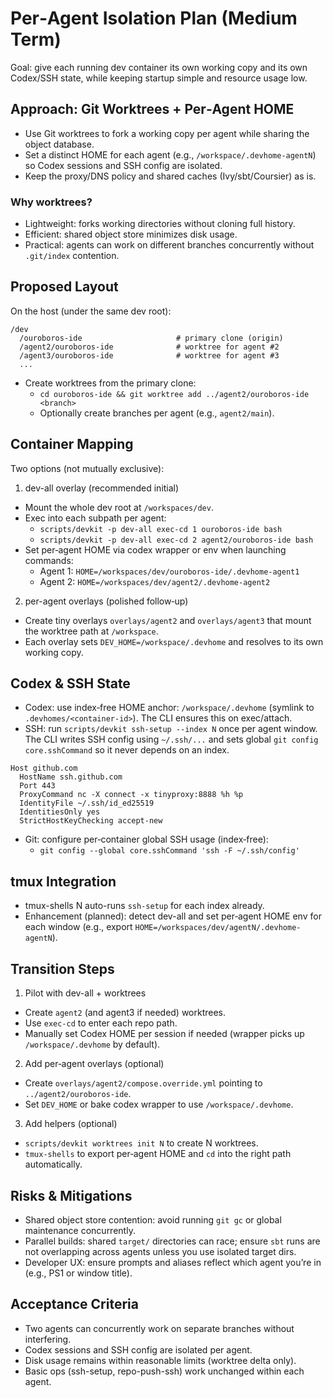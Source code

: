 # Per‑Agent Isolation Plan (Medium Term)

Goal: give each running dev container its own working copy and its own Codex/SSH state, while keeping startup simple and resource usage low.

## Approach: Git Worktrees + Per‑Agent HOME

- Use Git worktrees to fork a working copy per agent while sharing the object database.
- Set a distinct HOME for each agent (e.g., `/workspace/.devhome-agentN`) so Codex sessions and SSH config are isolated.
- Keep the proxy/DNS policy and shared caches (Ivy/sbt/Coursier) as is.

### Why worktrees?
- Lightweight: forks working directories without cloning full history.
- Efficient: shared object store minimizes disk usage.
- Practical: agents can work on different branches concurrently without `.git/index` contention.

## Proposed Layout

On the host (under the same dev root):

```
/dev
  /ouroboros-ide                     # primary clone (origin)
  /agent2/ouroboros-ide              # worktree for agent #2
  /agent3/ouroboros-ide              # worktree for agent #3
  ...
```

- Create worktrees from the primary clone:
  - `cd ouroboros-ide && git worktree add ../agent2/ouroboros-ide <branch>`
  - Optionally create branches per agent (e.g., `agent2/main`).

## Container Mapping

Two options (not mutually exclusive):

1) dev-all overlay (recommended initial)
- Mount the whole dev root at `/workspaces/dev`.
- Exec into each subpath per agent:
  - `scripts/devkit -p dev-all exec-cd 1 ouroboros-ide bash`
  - `scripts/devkit -p dev-all exec-cd 2 agent2/ouroboros-ide bash`
- Set per‑agent HOME via codex wrapper or env when launching commands:
  - Agent 1: `HOME=/workspaces/dev/ouroboros-ide/.devhome-agent1`
  - Agent 2: `HOME=/workspaces/dev/agent2/.devhome-agent2`

2) per-agent overlays (polished follow‑up)
- Create tiny overlays `overlays/agent2` and `overlays/agent3` that mount the worktree path at `/workspace`.
- Each overlay sets `DEV_HOME=/workspace/.devhome` and resolves to its own working copy.

## Codex & SSH State

- Codex: use index‑free HOME anchor: `/workspace/.devhome` (symlink to `.devhomes/<container-id>`). The CLI ensures this on exec/attach.
- SSH: run `scripts/devkit ssh-setup --index N` once per agent window. The CLI writes SSH config using `~/.ssh/...` and sets global `git config core.sshCommand` so it never depends on an index.

```
Host github.com
  HostName ssh.github.com
  Port 443
  ProxyCommand nc -X connect -x tinyproxy:8888 %h %p
  IdentityFile ~/.ssh/id_ed25519
  IdentitiesOnly yes
  StrictHostKeyChecking accept-new
```

- Git: configure per‑container global SSH usage (index‑free):
  - `git config --global core.sshCommand 'ssh -F ~/.ssh/config'`

## tmux Integration

- tmux-shells N auto-runs `ssh-setup` for each index already.
- Enhancement (planned): detect dev-all and set per‑agent HOME env for each window (e.g., export `HOME=/workspaces/dev/agentN/.devhome-agentN`).

## Transition Steps

1) Pilot with dev-all + worktrees
- Create `agent2` (and agent3 if needed) worktrees.
- Use `exec-cd` to enter each repo path.
- Manually set Codex HOME per session if needed (wrapper picks up `/workspace/.devhome` by default).

2) Add per‑agent overlays (optional)
- Create `overlays/agent2/compose.override.yml` pointing to `../agent2/ouroboros-ide`.
- Set `DEV_HOME` or bake codex wrapper to use `/workspace/.devhome`.

3) Add helpers (optional)
- `scripts/devkit worktrees init N` to create N worktrees.
- `tmux-shells` to export per‑agent HOME and `cd` into the right path automatically.

## Risks & Mitigations

- Shared object store contention: avoid running `git gc` or global maintenance concurrently.
- Parallel builds: shared `target/` directories can race; ensure `sbt` runs are not overlapping across agents unless you use isolated target dirs.
- Developer UX: ensure prompts and aliases reflect which agent you’re in (e.g., PS1 or window title).

## Acceptance Criteria

- Two agents can concurrently work on separate branches without interfering.
- Codex sessions and SSH config are isolated per agent.
- Disk usage remains within reasonable limits (worktree delta only).
- Basic ops (ssh-setup, repo-push-ssh) work unchanged within each agent.
